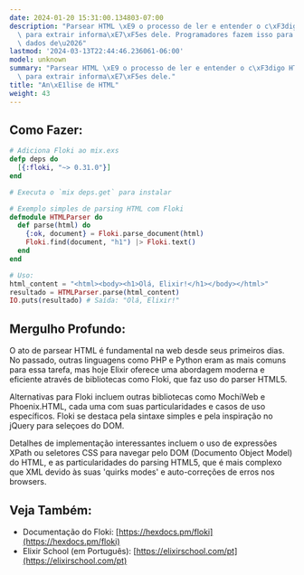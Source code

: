 ```yaml
---
date: 2024-01-20 15:31:00.134803-07:00
description: "Parsear HTML \xE9 o processo de ler e entender o c\xF3digo HTML, tipicamente\
  \ para extrair informa\xE7\xF5es dele. Programadores fazem isso para interagir com\
  \ dados de\u2026"
lastmod: '2024-03-13T22:44:46.236061-06:00'
model: unknown
summary: "Parsear HTML \xE9 o processo de ler e entender o c\xF3digo HTML, tipicamente\
  \ para extrair informa\xE7\xF5es dele."
title: "An\xE1lise de HTML"
weight: 43
---
```


## Como Fazer:
```elixir
# Adiciona Floki ao mix.exs
defp deps do
  [{:floki, "~> 0.31.0"}]
end

# Executa o `mix deps.get` para instalar

# Exemplo simples de parsing HTML com Floki
defmodule HTMLParser do
  def parse(html) do
    {:ok, document} = Floki.parse_document(html)
    Floki.find(document, "h1") |> Floki.text()
  end
end

# Uso:
html_content = "<html><body><h1>Olá, Elixir!</h1></body></html>"
resultado = HTMLParser.parse(html_content)
IO.puts(resultado) # Saída: "Olá, Elixir!"
```

## Mergulho Profundo:
O ato de parsear HTML é fundamental na web desde seus primeiros dias. No passado, outras linguagens como PHP e Python eram as mais comuns para essa tarefa, mas hoje Elixir oferece uma abordagem moderna e eficiente através de bibliotecas como Floki, que faz uso do parser HTML5.

Alternativas para Floki incluem outras bibliotecas como MochiWeb e Phoenix.HTML, cada uma com suas particularidades e casos de uso específicos. Floki se destaca pela sintaxe simples e pela inspiração no jQuery para seleçoes do DOM.

Detalhes de implementação interessantes incluem o uso de expressões XPath ou seletores CSS para navegar pelo DOM (Documento Object Model) do HTML, e as particularidades do parsing HTML5, que é mais complexo que XML devido às suas 'quirks modes' e auto-correções de erros nos browsers.

## Veja Também:
- Documentação do Floki: [https://hexdocs.pm/floki](https://hexdocs.pm/floki)
- Elixir School (em Português): [https://elixirschool.com/pt](https://elixirschool.com/pt)
